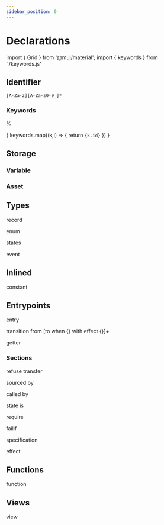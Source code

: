 ```yaml
---
sidebar_position: 0
---
```


# Declarations

import { Grid } from '@mui/material';
import { keywords } from './keywords.js'

## Identifier

`[A-Za-z][A-Za-z0-9_]*`

### Keywords
 %

<Grid container spacing={2}>
{ keywords.map((k,i) => {
    return <Grid item key={'kw'+i}><code>{k.id}</code></Grid>
}) }
</Grid>

## Storage

### Variable

### Asset

## Types

record

enum

states

event

## Inlined

constant

## Entrypoints

entry

transition from [to when {} with effect {}]+

getter

### Sections

refuse transfer

sourced by

called by

state is

require

failif

specification

effect

## Functions

function

## Views

view



